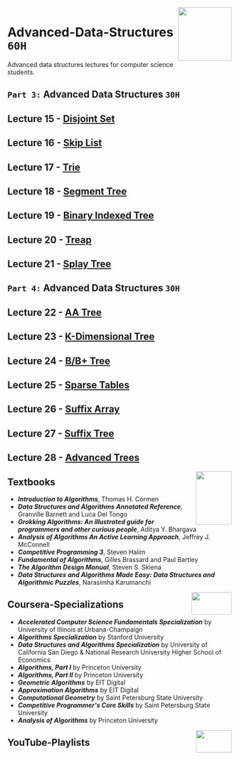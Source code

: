 <img align="right" width="120" height="120" src="https://github.com/cs-MohamedAyman/Computer-Science-Textbooks/blob/master/logos/data-structures.jpg">

# Advanced-Data-Structures `60H`
Advanced data structures lectures for computer science students.

## `Part 3:` Advanced Data Structures `30H`

## Lecture 15 - [Disjoint Set]()
## Lecture 16 - [Skip List]()
## Lecture 17 - [Trie]()
## Lecture 18 - [Segment Tree]()
## Lecture 19 - [Binary Indexed Tree]()
## Lecture 20 - [Treap]()
## Lecture 21 - [Splay Tree]()

## `Part 4:` Advanced Data Structures `30H`

## Lecture 22 - [AA Tree]()
## Lecture 23 - [K-Dimensional Tree]()
## Lecture 24 - [B/B+ Tree]()
## Lecture 25 - [Sparse Tables]()
## Lecture 26 - [Suffix Array]()
## Lecture 27 - [Suffix Tree]()
## Lecture 28 - [Advanced Trees]()

<img align="right" width="80" height="120" src="https://github.com/cs-MohamedAyman/Computer-Science-Textbooks/blob/master/logos/textbooks.jpg">

## Textbooks

* ***Introduction to Algorithms***, Thomas H. Cormen
* ***Data Structures and Algorithms Annotated Reference***, Granville Barnett and Luca Del Tongo
* ***Grokking Algorithms: An illustrated guide for programmers and other curious people***, Aditya Y. Bhargava
* ***Analysis of Algorithms An Active Learning Approach***, Jeffrey J. McConnell
* ***Competitive Programming 3***, Steven Halim
* ***Fundamental of Algorithms***, Gilles Brassard and Paul Bartley
* ***The Algorithm Design Manual***, Steven S. Skiena
* ***Data Structures and Algorithms Made Easy: Data Structures and Algorithmic Puzzles***, Narasimha Karumanchi

<img align="right" width="90" height="50" src="https://github.com/cs-MohamedAyman/Coursera-Specializations/blob/master/organizations-logos/coursera.jpg">

## Coursera-Specializations

* ***Accelerated Computer Science Fundamentals Specialization*** by University of Illinois at Urbana-Champaign
* ***Algorithms Specialization*** by Stanford University
* ***Data Structures and Algorithms Specialization*** by University of California San Diego & National Research University Higher School of Economics
* ***Algorithms, Part I*** by Princeton University
* ***Algorithms, Part II*** by Princeton University
* ***Geometric Algorithms*** by EIT Digital
* ***Approximation Algorithms*** by EIT Digital
* ***Computational Geometry*** by Saint Petersburg State University
* ***Competitive Programmer's Core Skills*** by Saint Petersburg State University
* ***Analysis of Algorithms*** by Princeton University

<img align="right" width="80" height="50" src="https://github.com/cs-MohamedAyman/YouTube-Playlists/blob/master/organizations-logos/youtube.jpg">

## YouTube-Playlists

